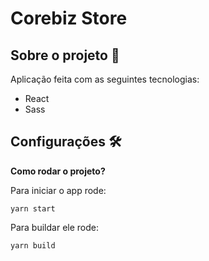 # Corebiz Store

## Sobre o projeto 📖
Aplicação feita com as seguintes tecnologias:
- React
- Sass

## Configurações 🛠
**Como rodar o projeto?**

Para iniciar o app rode:
```
yarn start
```
Para buildar ele rode:
```
yarn build
```

